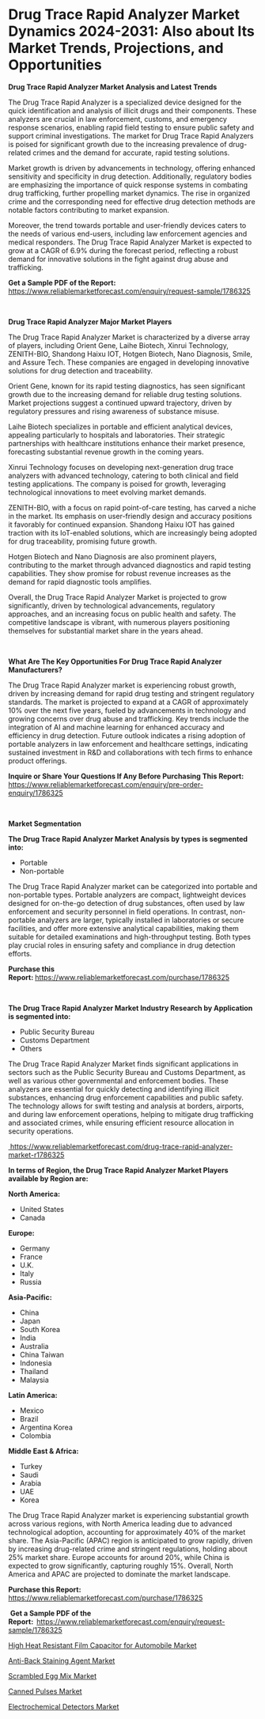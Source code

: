 <p><h1>Drug Trace Rapid Analyzer Market Dynamics 2024-2031: Also about Its Market Trends, Projections, and Opportunities</h1></p><p><strong>Drug Trace Rapid Analyzer Market Analysis and Latest Trends</strong></p>
<p><p>The Drug Trace Rapid Analyzer is a specialized device designed for the quick identification and analysis of illicit drugs and their components. These analyzers are crucial in law enforcement, customs, and emergency response scenarios, enabling rapid field testing to ensure public safety and support criminal investigations. The market for Drug Trace Rapid Analyzers is poised for significant growth due to the increasing prevalence of drug-related crimes and the demand for accurate, rapid testing solutions.</p><p>Market growth is driven by advancements in technology, offering enhanced sensitivity and specificity in drug detection. Additionally, regulatory bodies are emphasizing the importance of quick response systems in combating drug trafficking, further propelling market dynamics. The rise in organized crime and the corresponding need for effective drug detection methods are notable factors contributing to market expansion.</p><p>Moreover, the trend towards portable and user-friendly devices caters to the needs of various end-users, including law enforcement agencies and medical responders. The Drug Trace Rapid Analyzer Market is expected to grow at a CAGR of 6.9% during the forecast period, reflecting a robust demand for innovative solutions in the fight against drug abuse and trafficking.</p></p>
<p><strong>Get a Sample PDF of the Report:&nbsp;</strong> <a href="https://www.reliablemarketforecast.com/enquiry/request-sample/1786325?utm_campaign=1129&utm_medium=2&utm_source=Github&utm_content=ia&utm_term=09102024&utm_id=drug-trace-rapid-analyzer">https://www.reliablemarketforecast.com/enquiry/request-sample/1786325</a></p>
<p>&nbsp;</p>
<p><strong>Drug Trace Rapid Analyzer Major Market Players</strong></p>
<p><p>The Drug Trace Rapid Analyzer Market is characterized by a diverse array of players, including Orient Gene, Laihe Biotech, Xinrui Technology, ZENITH-BIO, Shandong Haixu IOT, Hotgen Biotech, Nano Diagnosis, Smile, and Assure Tech. These companies are engaged in developing innovative solutions for drug detection and traceability.</p><p>Orient Gene, known for its rapid testing diagnostics, has seen significant growth due to the increasing demand for reliable drug testing solutions. Market projections suggest a continued upward trajectory, driven by regulatory pressures and rising awareness of substance misuse.</p><p>Laihe Biotech specializes in portable and efficient analytical devices, appealing particularly to hospitals and laboratories. Their strategic partnerships with healthcare institutions enhance their market presence, forecasting substantial revenue growth in the coming years.</p><p>Xinrui Technology focuses on developing next-generation drug trace analyzers with advanced technology, catering to both clinical and field testing applications. The company is poised for growth, leveraging technological innovations to meet evolving market demands.</p><p>ZENITH-BIO, with a focus on rapid point-of-care testing, has carved a niche in the market. Its emphasis on user-friendly design and accuracy positions it favorably for continued expansion. Shandong Haixu IOT has gained traction with its IoT-enabled solutions, which are increasingly being adopted for drug traceability, promising future growth.</p><p>Hotgen Biotech and Nano Diagnosis are also prominent players, contributing to the market through advanced diagnostics and rapid testing capabilities. They show promise for robust revenue increases as the demand for rapid diagnostic tools amplifies.</p><p>Overall, the Drug Trace Rapid Analyzer Market is projected to grow significantly, driven by technological advancements, regulatory approaches, and an increasing focus on public health and safety. The competitive landscape is vibrant, with numerous players positioning themselves for substantial market share in the years ahead.</p></p>
<p>&nbsp;</p>
<p><strong>What Are The Key Opportunities For Drug Trace Rapid Analyzer Manufacturers?</strong></p>
<p><p>The Drug Trace Rapid Analyzer market is experiencing robust growth, driven by increasing demand for rapid drug testing and stringent regulatory standards. The market is projected to expand at a CAGR of approximately 10% over the next five years, fueled by advancements in technology and growing concerns over drug abuse and trafficking. Key trends include the integration of AI and machine learning for enhanced accuracy and efficiency in drug detection. Future outlook indicates a rising adoption of portable analyzers in law enforcement and healthcare settings, indicating sustained investment in R&D and collaborations with tech firms to enhance product offerings.</p></p>
<p><strong>Inquire or Share Your Questions If Any Before Purchasing This Report:</strong> <a href="https://www.reliablemarketforecast.com/enquiry/pre-order-enquiry/1786325?utm_campaign=1129&utm_medium=2&utm_source=Github&utm_content=ia&utm_term=09102024&utm_id=drug-trace-rapid-analyzer">https://www.reliablemarketforecast.com/enquiry/pre-order-enquiry/1786325</a></p>
<p>&nbsp;</p>
<p><strong>Market Segmentation</strong></p>
<p><strong>The Drug Trace Rapid Analyzer Market Analysis by types is segmented into:</strong></p>
<p><ul><li>Portable</li><li>Non-portable</li></ul></p>
<p><p>The Drug Trace Rapid Analyzer market can be categorized into portable and non-portable types. Portable analyzers are compact, lightweight devices designed for on-the-go detection of drug substances, often used by law enforcement and security personnel in field operations. In contrast, non-portable analyzers are larger, typically installed in laboratories or secure facilities, and offer more extensive analytical capabilities, making them suitable for detailed examinations and high-throughput testing. Both types play crucial roles in ensuring safety and compliance in drug detection efforts.</p></p>
<p><strong>Purchase this Report:&nbsp;</strong><a href="https://www.reliablemarketforecast.com/purchase/1786325?utm_campaign=1129&utm_medium=2&utm_source=Github&utm_content=ia&utm_term=09102024&utm_id=drug-trace-rapid-analyzer">https://www.reliablemarketforecast.com/purchase/1786325</a></p>
<p>&nbsp;</p>
<p><strong>The Drug Trace Rapid Analyzer Market Industry Research by Application is segmented into:</strong></p>
<p><ul><li>Public Security Bureau</li><li>Customs Department</li><li>Others</li></ul></p>
<p><p>The Drug Trace Rapid Analyzer Market finds significant applications in sectors such as the Public Security Bureau and Customs Department, as well as various other governmental and enforcement bodies. These analyzers are essential for quickly detecting and identifying illicit substances, enhancing drug enforcement capabilities and public safety. The technology allows for swift testing and analysis at borders, airports, and during law enforcement operations, helping to mitigate drug trafficking and associated crimes, while ensuring efficient resource allocation in security operations.</p></p>
<p><a href="https://www.reliablemarketforecast.com/drug-trace-rapid-analyzer-market-r1786325?utm_campaign=1129&utm_medium=2&utm_source=Github&utm_content=ia&utm_term=09102024&utm_id=drug-trace-rapid-analyzer">&nbsp;https://www.reliablemarketforecast.com/drug-trace-rapid-analyzer-market-r1786325</a></p>
<p><strong>In terms of Region, the Drug Trace Rapid Analyzer Market Players available by Region are:</strong></p>
<p>
    <p> <strong> North America: </strong>
        <ul>
            <li>United States</li>
            <li>Canada</li>
        </ul>
        </p> 
    <p> <strong> Europe: </strong>
        <ul>
            <li>Germany</li>
            <li>France</li>
            <li>U.K.</li>
            <li>Italy</li>
            <li>Russia</li>
        </ul>
        </p> 
    <p> <strong> Asia-Pacific: </strong>
        <ul>
            <li>China</li>
            <li>Japan</li>
            <li>South Korea</li>
            <li>India</li>
            <li>Australia</li>
            <li>China Taiwan</li>
            <li>Indonesia</li>
            <li>Thailand</li>
            <li>Malaysia</li>
        </ul>
        </p> 
    <p> <strong> Latin America: </strong>
        <ul>
            <li>Mexico</li>
            <li>Brazil</li>
            <li>Argentina Korea</li>
            <li>Colombia</li>
        </ul>
        </p> 
    <p> <strong> Middle East & Africa: </strong>
        <ul>
            <li>Turkey</li>
            <li>Saudi</li>
            <li>Arabia</li>
            <li>UAE</li>
            <li>Korea</li>
        </ul>
    </p>
    </p>
<p><p>The Drug Trace Rapid Analyzer market is experiencing substantial growth across various regions, with North America leading due to advanced technological adoption, accounting for approximately 40% of the market share. The Asia-Pacific (APAC) region is anticipated to grow rapidly, driven by increasing drug-related crime and stringent regulations, holding about 25% market share. Europe accounts for around 20%, while China is expected to grow significantly, capturing roughly 15%. Overall, North America and APAC are projected to dominate the market landscape.</p></p>
<p><strong>Purchase this Report: </strong><a href="https://www.reliablemarketforecast.com/purchase/1786325?utm_campaign=1129&utm_medium=2&utm_source=Github&utm_content=ia&utm_term=09102024&utm_id=drug-trace-rapid-analyzer">https://www.reliablemarketforecast.com/purchase/1786325</a></p>
<p>&nbsp;<strong>Get a Sample PDF of the Report:&nbsp;&nbsp;</strong><a href="https://www.reliablemarketforecast.com/enquiry/request-sample/1786325?utm_campaign=1129&utm_medium=2&utm_source=Github&utm_content=ia&utm_term=09102024&utm_id=drug-trace-rapid-analyzer">https://www.reliablemarketforecast.com/enquiry/request-sample/1786325</a></p>
<p><strong></strong></p>
<p><p><a href="https://github.com/setoneitabbn/Market-Research-Report-List-1/blob/main/high-heat-resistant-film-capacitor-for-automobile-market.md?utm_campaign=1129&utm_medium=2&utm_source=Github&utm_content=ia&utm_term=09102024&utm_id=drug-trace-rapid-analyzer">High Heat Resistant Film Capacitor for Automobile Market</a></p><p><a href="https://github.com/Kejsiemiri/Market-Research-Report-List-1/blob/main/anti-back-staining-agent-market.md?utm_campaign=1129&utm_medium=2&utm_source=Github&utm_content=ia&utm_term=09102024&utm_id=drug-trace-rapid-analyzer">Anti-Back Staining Agent Market</a></p><p><a href="https://issuu.com/reportprime-2/docs/scrambled-egg-mix-market-size-2030._ac40d1f41fbff9?utm_campaign=1129&utm_medium=2&utm_source=Github&utm_content=ia&utm_term=09102024&utm_id=drug-trace-rapid-analyzer">Scrambled Egg Mix Market</a></p><p><a href="https://issuu.com/reportprime-2/docs/canned-pulses-market-size-2030.pptx_b599519bbf5a4c?utm_campaign=1129&utm_medium=2&utm_source=Github&utm_content=ia&utm_term=09102024&utm_id=drug-trace-rapid-analyzer">Canned Pulses Market</a></p><p><a href="https://www.linkedin.com/pulse/regional-adaptations-global-electrochemical-detectors-market-fadye?utm_campaign=1129&utm_medium=2&utm_source=Github&utm_content=ia&utm_term=09102024&utm_id=drug-trace-rapid-analyzer">Electrochemical Detectors Market</a></p></p>